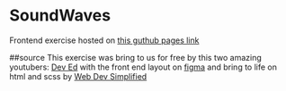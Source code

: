 # SoundWaves
Frontend exercise hosted on [this guthub pages link](https://eltonleao.github.io/SoundWaves/)

##source
This exercise was bring to us for free by this two amazing youtubers:
[Dev Ed](https://www.youtube.com/watch?v=FK4YusHIIj0&t=1329s) with the front end layout on [figma](https://www.figma.com/files/recent) and bring to life on html and scss by [Web Dev Simplified](https://www.youtube.com/watch?v=RZ-Oe4_Ew7g&t=1736s)
